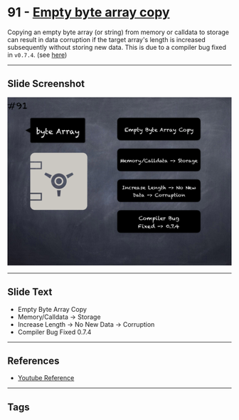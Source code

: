 # 91 - [Empty byte array copy](Empty%20byte%20array%20copy.md)
Copying an empty byte array (or string) from memory or calldata to storage can result in data corruption if the target array's length is increased subsequently without storing new data. This is due to a compiler bug fixed in `v0.7.4`. (see [here](https://docs.soliditylang.org/en/v0.8.9/bugs.html))
___
## Slide Screenshot
![091.png](../../images/4.Pitfalls%20and%20Best%20Practices%20101/091.png)
___
## Slide Text
- Empty Byte Array Copy
- Memory/Calldata -> Storage
- Increase Length -> No New Data -> Corruption
- Compiler Bug Fixed 0.7.4
___
## References
- [Youtube Reference](https://youtu.be/vyWLO5Dlg50?t=450)
___
## Tags